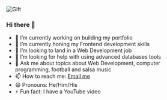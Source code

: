 ![Gift](https://tenor.com/bqrUA.gif)
### Hi there 👋
- 🔭 I’m currently working on building my portfolio
- 🌱 I’m currently honing my Frontend development skills
- 👯 I’m looking to land in a Web Development job
- 🤔 I’m looking for help with using advanced databases tools
- 💬 Ask me about topics about Web Development, computer programming, football and salsa music
- 📫 How to reach me: [Email me](<mailto:juanmapardolo@gmail.com>)
- 😄 Pronouns: He/Him/His
- ⚡ Fun fact: I have a YouTube video 

<!--
**juanxxoxo/juanxxoxo** is a ✨ _special_ ✨ repository because its `README.md` (this file) appears on your GitHub profile.

Here are some ideas to get you started:

### - 🔭 I’m currently working on ...
- 🌱 I’m currently learning ...
- 👯 I’m looking to collaborate on ...
- 🤔 I’m looking for help with ...
- 💬 Ask me about ...
- 📫 How to reach me: ...
- 😄 Pronouns: ...
- ⚡ Fun fact: ...
-->
